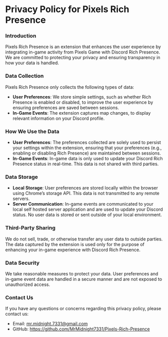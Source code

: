 # Privacy Policy for Pixels Rich Presence
### Introduction

Pixels Rich Presence is an extension that enhances the user experience by integrating in-game activity from Pixels Game with Discord Rich Presence. We are committed to protecting your privacy and ensuring transparency in how your data is handled.


### Data Collection

Pixels Rich Presence only collects the following types of data:

- **User Preferences**: We store simple settings, such as whether Rich Presence is enabled or disabled, to improve the user experience by ensuring preferences are saved between sessions.
- **In-Game Events**: The extension captures map changes, to display relevant information on your Discord profile.

### How We Use the Data

- **User Preferences**: The preferences collected are solely used to persist your settings within the extension, ensuring that your preferences (e.g., enabling or disabling Rich Presence) are maintained between sessions.
- **In-Game Events**: In-game data is only used to update your Discord Rich Presence status in real-time. This data is not shared with third parties.

### Data Storage

- **Local Storage**: User preferences are stored locally within the browser using Chrome’s storage API. This data is not transmitted to any remote servers.
- **Server Communication**: In-game events are communicated to your local self hosted server application and are used to update your Discord status. No user data is stored or sent outside of your local environment.

### Third-Party Sharing

We do not sell, trade, or otherwise transfer any user data to outside parties. The data captured by the extension is used only for the purpose of enhancing your in-game experience with Discord Rich Presence.

### Data Security

We take reasonable measures to protect your data. User preferences and in-game event data are handled in a secure manner and are not exposed to unauthorized access.

### Contact Us
If you have any questions or concerns regarding this privacy policy, please contact us:

- Email: mr.midnight.7331@gmail.com
- GitHub: https://github.com/MrMidnight7331/Pixels-Rich-Presence